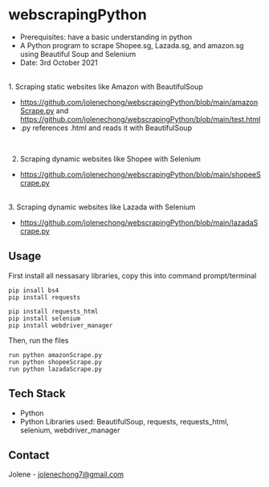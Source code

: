 # webscrapingPython
- Prerequisites: have a basic understanding in python
- A Python program to scrape Shopee.sg, Lazada.sg, and amazon.sg using Beautiful Soup and Selenium
- Date: 3rd October 2021

<br>
1. Scraping static websites like Amazon with BeautifulSoup

- https://github.com/jolenechong/webscrapingPython/blob/main/amazonScrape.py and https://github.com/jolenechong/webscrapingPython/blob/main/test.html
- .py references .html and reads it with BeautifulSoup
<br>

2. Scraping dynamic websites like Shopee with Selenium

- https://github.com/jolenechong/webscrapingPython/blob/main/shopeeScrape.py


<br>
3. Scraping dynamic websites like Lazada with Selenium

- https://github.com/jolenechong/webscrapingPython/blob/main/lazadaScrape.py


## Usage
First install all nessasary libraries, copy this into command prompt/terminal
```
pip insall bs4
pip install requests

pip install requests_html
pip install selenium
pip install webdriver_manager
```
Then, run the files
```
run python amazonScrape.py
run python shopeeScrape.py
run python lazadaScrape.py
```

## Tech Stack
- Python
- Python Libraries used: BeautifulSoup, requests, requests_html, selenium, webdriver_manager

## Contact
Jolene - [jolenechong7@gmail.com](mailto:jolenechong7@gmail.com)
